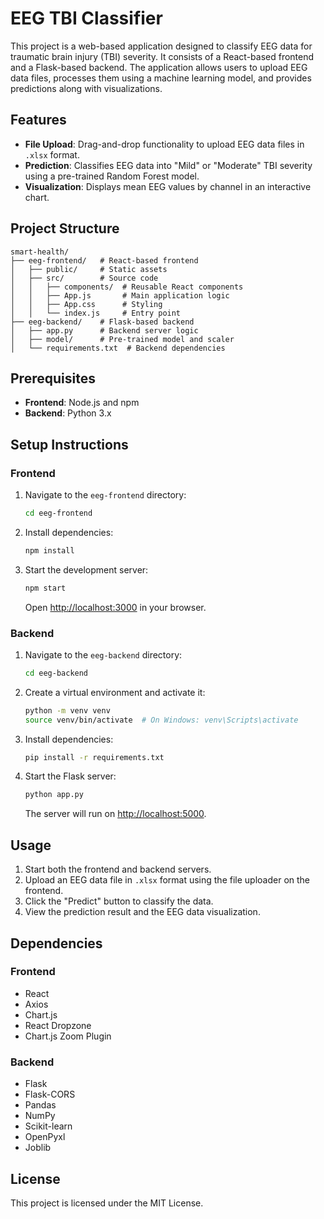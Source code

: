 # EEG TBI Classifier

This project is a web-based application designed to classify EEG data for traumatic brain injury (TBI) severity. It consists of a React-based frontend and a Flask-based backend. The application allows users to upload EEG data files, processes them using a machine learning model, and provides predictions along with visualizations.

## Features

- **File Upload**: Drag-and-drop functionality to upload EEG data files in `.xlsx` format.
- **Prediction**: Classifies EEG data into "Mild" or "Moderate" TBI severity using a pre-trained Random Forest model.
- **Visualization**: Displays mean EEG values by channel in an interactive chart.

## Project Structure

```
smart-health/
├── eeg-frontend/   # React-based frontend
│   ├── public/     # Static assets
│   ├── src/        # Source code
│   │   ├── components/  # Reusable React components
│   │   ├── App.js       # Main application logic
│   │   ├── App.css      # Styling
│   │   └── index.js     # Entry point
├── eeg-backend/    # Flask-based backend
│   ├── app.py      # Backend server logic
│   ├── model/      # Pre-trained model and scaler
│   └── requirements.txt  # Backend dependencies
```

## Prerequisites

- **Frontend**: Node.js and npm
- **Backend**: Python 3.x

## Setup Instructions

### Frontend

1. Navigate to the `eeg-frontend` directory:
   ```bash
   cd eeg-frontend
   ```
2. Install dependencies:
   ```bash
   npm install
   ```
3. Start the development server:
   ```bash
   npm start
   ```
   Open [http://localhost:3000](http://localhost:3000) in your browser.

### Backend

1. Navigate to the `eeg-backend` directory:
   ```bash
   cd eeg-backend
   ```
2. Create a virtual environment and activate it:
   ```bash
   python -m venv venv
   source venv/bin/activate  # On Windows: venv\Scripts\activate
   ```
3. Install dependencies:
   ```bash
   pip install -r requirements.txt
   ```
4. Start the Flask server:
   ```bash
   python app.py
   ```
   The server will run on [http://localhost:5000](http://localhost:5000).

## Usage

1. Start both the frontend and backend servers.
2. Upload an EEG data file in `.xlsx` format using the file uploader on the frontend.
3. Click the "Predict" button to classify the data.
4. View the prediction result and the EEG data visualization.

## Dependencies

### Frontend
- React
- Axios
- Chart.js
- React Dropzone
- Chart.js Zoom Plugin

### Backend
- Flask
- Flask-CORS
- Pandas
- NumPy
- Scikit-learn
- OpenPyxl
- Joblib

## License

This project is licensed under the MIT License.